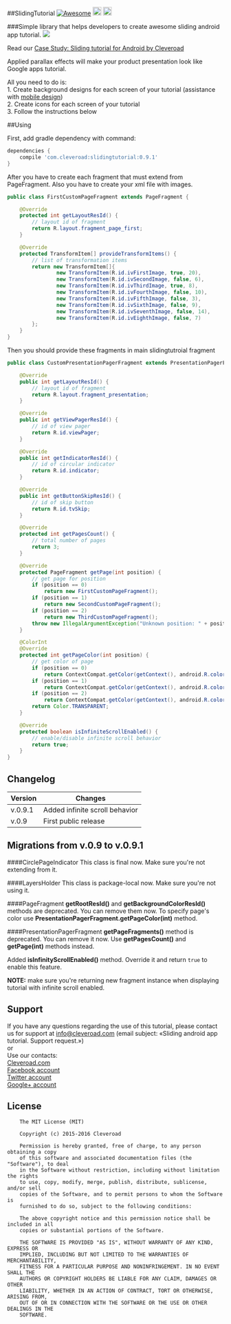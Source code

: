 ##SlidingTutorial [![Awesome](https://cdn.rawgit.com/sindresorhus/awesome/d7305f38d29fed78fa85652e3a63e154dd8e8829/media/badge.svg)](https://github.com/sindresorhus/awesome) <img src="https://www.cleveroad.com/public/comercial/label-android.svg" height="20"> <a href="https://www.cleveroad.com/?utm_source=github&utm_medium=label&utm_campaign=contacts"><img src="https://www.cleveroad.com/public/comercial/label-cleveroad.svg" height="20"></a>

###Simple library that helps developers to create awesome sliding android app tutorial.
<img src="https://www.cleveroad.com/public/comercial/SlidingTutorial.gif" />

Read our <a href="https://www.cleveroad.com/blog/case-study-sliding-tutorial-for-android-by-cleveroad">Case Study: Sliding tutorial for Android by Cleveroad</a>

Applied parallax effects will make your product presentation look like Google apps tutorial.

All you need to do is:
<br>1. Create background designs for each screen of your tutorial (assistance with <a href="https://www.cleveroad.com/services/design/mobile-design">mobile design</a>)
<br>2. Create icons for each screen of your tutorial
<br>3. Follow the instructions below

##Using

First, add gradle dependency with command:<br>
```groovy
dependencies {
    compile 'com.cleveroad:slidingtutorial:0.9.1'
}
``` 

After you have to create each fragment that must extend from PageFragment. Also you have to create your xml file with images.

```java
public class FirstCustomPageFragment extends PageFragment {

    @Override
    protected int getLayoutResId() {
        // layout id of fragment
        return R.layout.fragment_page_first;
    }

    @Override
    protected TransformItem[] provideTransformItems() {
        // list of transformation items
        return new TransformItem[]{
                new TransformItem(R.id.ivFirstImage, true, 20),
                new TransformItem(R.id.ivSecondImage, false, 6),
                new TransformItem(R.id.ivThirdImage, true, 8),
                new TransformItem(R.id.ivFourthImage, false, 10),
                new TransformItem(R.id.ivFifthImage, false, 3),
                new TransformItem(R.id.ivSixthImage, false, 9),
                new TransformItem(R.id.ivSeventhImage, false, 14),
                new TransformItem(R.id.ivEighthImage, false, 7)
        };
    }
}
```

Then you should provide these fragments in main slidingtutroial fragment

```java
public class CustomPresentationPagerFragment extends PresentationPagerFragment {

    @Override
    public int getLayoutResId() {
        // layout id of fragment
        return R.layout.fragment_presentation;
    }

    @Override
    public int getViewPagerResId() {
        // id of view pager
        return R.id.viewPager;
    }

    @Override
    public int getIndicatorResId() {
        // id of circular indicator
        return R.id.indicator;
    }

    @Override
    public int getButtonSkipResId() {
        // id of skip button
        return R.id.tvSkip;
    }

    @Override
    protected int getPagesCount() {
        // total number of pages
        return 3;
    }

    @Override
    protected PageFragment getPage(int position) {
        // get page for position
        if (position == 0)
            return new FirstCustomPageFragment();
        if (position == 1)
            return new SecondCustomPageFragment();
        if (position == 2)
            return new ThirdCustomPageFragment();
        throw new IllegalArgumentException("Unknown position: " + position);
    }

    @ColorInt
    @Override
    protected int getPageColor(int position) {
        // get color of page
        if (position == 0)
            return ContextCompat.getColor(getContext(), android.R.color.holo_orange_dark);
        if (position == 1)
            return ContextCompat.getColor(getContext(), android.R.color.holo_green_dark);
        if (position == 2)
            return ContextCompat.getColor(getContext(), android.R.color.holo_blue_dark);
        return Color.TRANSPARENT;
    }

    @Override
    protected boolean isInfiniteScrollEnabled() {
        // enable/disable infinite scroll behavior
        return true;
    }
}
```

## Changelog

| Version | Changes                         |
| --- | --- |
| v.0.9.1 | Added infinite scroll behavior  |
| v.0.9   | First public release            |

## Migrations from v.0.9 to v.0.9.1
####CirclePageIndicator
This class is final now. Make sure you're not extending from it.

####LayersHolder
This class is package-local now. Make sure you're not using it.

####PageFragment
**getRootResId()** and **getBackgroundColorResId()** methods are deprecated. You can remove them now. To specify page's color use **PresentationPagerFragment.getPageColor(int)** method.

####PresentationPagerFragment
**getPageFragments()** method is deprecated. You can remove it now. Use **getPagesCount()** and **getPage(int)** methods instead. 

Added **isInfinityScrollEnabled()** method. Override it and return `true` to enable this feature.

**NOTE:** make sure you're returning new fragment instance when displaying tutorial with infinite scroll enabled.

## Support
If you have any questions regarding the use of this tutorial, please contact us for support
at info@cleveroad.com (email subject: «Sliding android app tutorial. Support request.»)
<br>or
<br>Use our contacts:
<br><a href="https://www.cleveroad.com/?utm_source=github&utm_medium=link&utm_campaign=contacts">Cleveroad.com</a>
<br><a href="https://www.facebook.com/cleveroadinc">Facebook account</a>
<br><a href="https://twitter.com/CleveroadInc">Twitter account</a>
<br><a href="https://plus.google.com/+CleveroadInc/">Google+ account</a>

## License


        The MIT License (MIT)

        Copyright (c) 2015-2016 Cleveroad

        Permission is hereby granted, free of charge, to any person obtaining a copy
        of this software and associated documentation files (the "Software"), to deal
        in the Software without restriction, including without limitation the rights
        to use, copy, modify, merge, publish, distribute, sublicense, and/or sell
        copies of the Software, and to permit persons to whom the Software is
        furnished to do so, subject to the following conditions:

        The above copyright notice and this permission notice shall be included in all
        copies or substantial portions of the Software.

        THE SOFTWARE IS PROVIDED "AS IS", WITHOUT WARRANTY OF ANY KIND, EXPRESS OR
        IMPLIED, INCLUDING BUT NOT LIMITED TO THE WARRANTIES OF MERCHANTABILITY,
        FITNESS FOR A PARTICULAR PURPOSE AND NONINFRINGEMENT. IN NO EVENT SHALL THE
        AUTHORS OR COPYRIGHT HOLDERS BE LIABLE FOR ANY CLAIM, DAMAGES OR OTHER
        LIABILITY, WHETHER IN AN ACTION OF CONTRACT, TORT OR OTHERWISE, ARISING FROM,
        OUT OF OR IN CONNECTION WITH THE SOFTWARE OR THE USE OR OTHER DEALINGS IN THE
        SOFTWARE.
